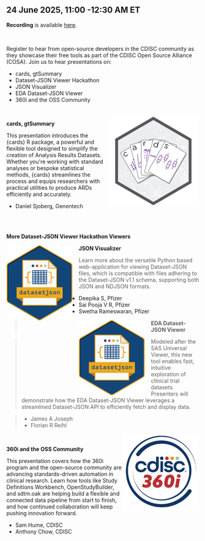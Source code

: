24 June 2025, 11:00 -12:30 AM ET
---

**Recording** is available [here](https://www.cdisc.org/events/webinar/cosa-spotlight-q2-2025).

<br/>

Register to hear from open-source developers in the CDISC community as they showcase their free tools as part of the CDISC Open Source Alliance (COSA). Join us to hear presentations on:

* cards, gtSummary
* Dataset-JSON Viewer Hackathon
* JSON Visualizer
* EDA Dataset-JSON Viewer
* 360i and the OSS Community

<br/>

<img style="float: right;" src="./img/Event_Images/cards.png" class="blockMax100" alt="cards">

**cards, gtSummary**

This presentation introduces the {cards} R package, a powerful and flexible tool designed to simplify the creation of Analysis Results Datasets. Whether you're working with standard analyses or bespoke statistical methods, {cards} streamlines the process and equips researchers with practical utilities to produce ARDs efficiently and accurately.

* Daniel Sjoberg, Genentech

<br/>
<br/>

**More Dataset-JSON Viewer Hackathon Viewers**

<img style="float: left; max-width: 173px; padding-right: 16px" src="./img/Event_Images/datasetJson.png" class="blockMax100" alt="datasetJson">

**JSON Visualizer**

>Learn more about the versatile Python based web-application for viewing Dataset-JSON files, which is compatible with files adhering to the Dataset-JSON v1.1 schema, supporting both JSON and NDJSON formats.

* Deepika S, Pfizer
* Sai Pooja V R, Pfizer
* Swetha Rameswaran, Pfizer

<img style="float: left; max-width: 173px; padding-right: 16px" src="./img/Event_Images/datasetJson.png" class="blockMax100" alt="datasetJson">

> **EDA Dataset-JSON Viewer**

> Modeled after the SAS Universal Viewer, this new tool enables fast, intuitive exploration of clinical trial datasets. Presenters will demonstrate how the EDA Dataset-JSON Viewer leverages a streamlined Dataset-JSON API to efficiently fetch and display data.

> * James A Joseph
> * Florian R Reihl

<img style="float: right; width: 200px; height: auto;" src="./img/Event_Images/360i.png" class="blockMax100" max_width=50% alt="360i">

<br/>

**360i and the OSS Community**

This presentation covers how the 360i program and the open-source community are advancing standards-driven automation in clinical research. Learn how tools like Study Definitions Workbench, OpenStudyBuilder, and sdtm.oak are helping build a flexible and connected data pipeline from start to finish, and how continued collaboration will keep pushing innovation forward.

* Sam Hume, CDISC
* Anthony Chow, CDISC
